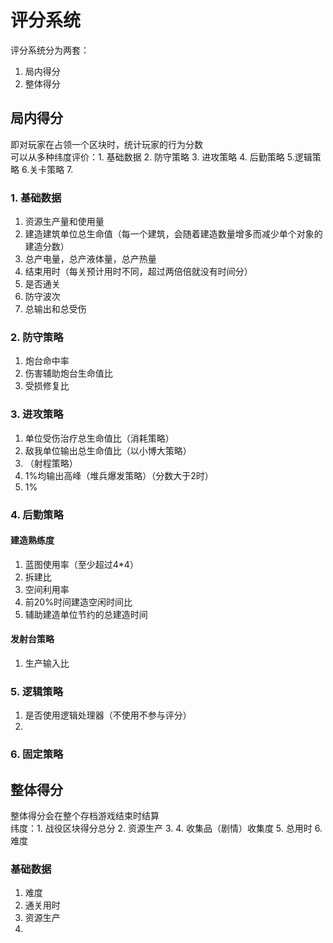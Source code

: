 # 评分系统
评分系统分为两套：  
1. 局内得分
2. 整体得分

## 局内得分
即对玩家在占领一个区块时，统计玩家的行为分数  
可以从多种纬度评价：1. 基础数据 2.  防守策略 3. 进攻策略 4. 后勤策略 5.逻辑策略 6.关卡策略 7.   
### 1. 基础数据
1. 资源生产量和使用量
2. 建造建筑单位总生命值（每一个建筑，会随着建造数量增多而减少单个对象的建造分数）  
3. 总产电量，总产液体量，总产热量
4. 结束用时（每关预计用时不同，超过两倍倍就没有时间分）  
5. 是否通关  
6. 防守波次
7. 总输出和总受伤
### 2. 防守策略
1. 炮台命中率
2. 伤害辅助炮台生命值比
3. 受损修复比
### 3. 进攻策略
1. 单位受伤治疗总生命值比（消耗策略）
2. 敌我单位输出总生命值比（以小博大策略）
3. （射程策略）
4. 1%均输出高峰（堆兵爆发策略）（分数大于2时）
5. 1%
### 4. 后勤策略
#### 建造熟练度
1. 蓝图使用率（至少超过4*4）
2. 拆建比
3. 空间利用率
4. 前20%时间建造空闲时间比
5. 辅助建造单位节约的总建造时间  

#### 发射台策略
1. 生产输入比
### 5. 逻辑策略
1. 是否使用逻辑处理器（不使用不参与评分）
2. 
### 6. 固定策略



## 整体得分
整体得分会在整个存档游戏结束时结算  
纬度：1. 战役区块得分总分 2. 资源生产 3.  4. 收集品（剧情）收集度 5. 总用时 6. 难度

### 基础数据
1. 难度
2. 通关用时
3. 资源生产
4. 